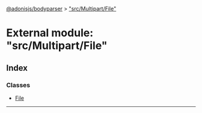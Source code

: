 [@adonisjs/bodyparser](../README.md) > ["src/Multipart/File"](../modules/_src_multipart_file_.md)

# External module: "src/Multipart/File"

## Index

### Classes

* [File](../classes/_src_multipart_file_.file.md)

---

